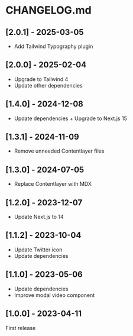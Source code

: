 # CHANGELOG.md

## [2.0.1] - 2025-03-05

- Add Tailwind Typography plugin

## [2.0.0] - 2025-02-04

- Upgrade to Tailwind 4
- Update other dependencies

## [1.4.0] - 2024-12-08

- Update dependencies + Upgrade to Next.js 15

## [1.3.1] - 2024-11-09

- Remove unneeded Contentlayer files

## [1.3.0] - 2024-07-05

- Replace Contentlayer with MDX

## [1.2.0] - 2023-12-07

- Update Next.js to 14

## [1.1.2] - 2023-10-04

- Update Twitter icon
- Update dependencies

## [1.1.0] - 2023-05-06

- Update dependencies
- Improve modal video component

## [1.0.0] - 2023-04-11

First release